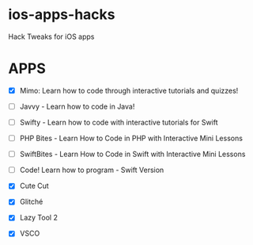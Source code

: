 # ios-apps-hacks
Hack Tweaks for iOS apps

# APPS
 - [x] Mimo: Learn how to code through interactive tutorials and quizzes!
 - [ ] Javvy - Learn how to code in Java!
 - [ ] Swifty - Learn how to code with interactive tutorials for Swift
 - [ ] PHP Bites - Learn How to Code in PHP with Interactive Mini Lessons
 - [ ] SwiftBites - Learn How to Code in Swift with Interactive Mini Lessons
 - [ ] Code! Learn how to program - Swift Version
 - [X] Cute Cut
 - [X] Glitché
 - [X] Lazy Tool 2
 - [X] VSCO


